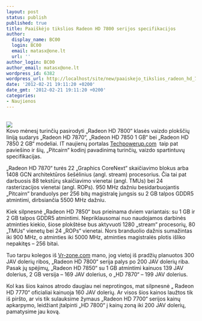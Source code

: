 ```yaml
---
layout: post
status: publish
published: true
title: Paaiškėjo tikslios Radeon HD 7800 serijos specifikacijos
author:
  display_name: BC00
  login: BC00
  email: matasx@one.lt
  url: ''
author_login: BC00
author_email: matasx@one.lt
wordpress_id: 6382
wordpress_url: http://localhost/site/new/paaiskejo_tikslios_radeon_hd_7800_serijos_specifikacijos/
date: '2012-02-21 19:11:20 +0200'
date_gmt: '2012-02-21 19:11:20 +0200'
categories:
- Naujienos
---
```

<p>
<br /><img src="http://technews.lt/upload/amdradeon.gif" /><br /> Kovo mėnesį turinčių pasirodyti „Radeon HD 7800“ klasės vaizdo plokščių liniją sudarys „Radeon HD 7870“, „Radeon HD 7850 1 GB“ bei „Radeon HD 7850 2 GB“ modeliai. IT naujienų portalas <a class="ns" href="http://www.techpowerup.com/160868/AMD-Pitcairn-Specifications-Surface.html">Techpowerup.com</a>  taip pat paviešino ir šių, „Pitcairn“ kodinį pavadinimą turinčių, vaizdo spartintuvų specifikacijas.</p>
<p>„Radeon HD 7870“ turės 22 „Graphics CoreNext“ skaičiavimo blokus arba 1408 GCN architektūros šešėlinius (angl. stream) procesorius. Čia tai pat darbuosis 88 tekstūrų skaičiavimo vienetai (angl. TMUs) bei 24 rasterizacijos vienetai (angl. ROPs). 950 MHz dažniu besidarbuojantis „Pitcairn“ branduolys per 256 bitų magistralę jungsis su 2 GB talpos GDDR5 atmintimi, dirbsiančia 5500 MHz dažniu.</p>
<p>
Kiek silpnesnė „Radeon HD 7850“ bus prieinama dviem variantais: su 1 GB ir 2 GB talpos GDDR5 atmintimi. Nepriklausomai nuo naudojamos darbinės atminties kiekio, šiose plokštėse bus aktyvuoti 1280 „stream“ procesorių, 80 „TMUs“ vienetų bei 24 „ROPs“ vienetai. Nors branduolio dažnis sumažintas iki 900 MHz, o atminties iki 5000 MHz, atminties magistralės plotis išliko nepakitęs – 256 bitai.</p>
<p>
Tuo tarpu kolegos iš <a class="ns" href="http://vr-zone.com/articles/amd-pitcairn-specifications-leak-radeon-hd-7850-hd-7870-coming/14948.html">Vr-zone.com</a> mano, jog vietoj iš pradžių planuotos 300 JAV dolerių ribos, „Radeon HD 7800“ serija palys po 200 JAV dolerių riba. Pasak jų spėjimų, „Radeon HD 7850“ su 1 GB atmintimi kainuos 139 JAV dolerius, 2 GB versija – 169 JAV dolerius, o „HD 7870“ – 199 JAV dolerius.</p>
<p>
Kol kas šios kainos atrodo daugiau nei neprotingos, mat silpnesnė „ Radeon HD 7770“ oficialiai kainuoja 160 JAV dolerių. Ar visos šios kainos laužtos tik iš piršto, ar vis tik sulauksime žymaus „Radeon HD 7700“ serijos kainų apkarpymo, leidžiant įtalpinti „HD 7800“ į kainų zoną iki 200 JAV dolerių, pamatysime jau kovą.</p>
